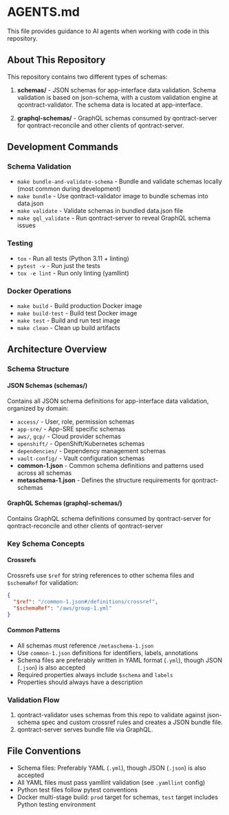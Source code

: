 # AGENTS.md

This file provides guidance to AI agents when working with code in this repository.

## About This Repository

This repository contains two different types of schemas:

1. **schemas/** - JSON schemas for app-interface data validation. Schema validation is based on json-schema, with a custom validation engine at qcontract-validator. The schema data is located at app-interface.

2. **graphql-schemas/** - GraphQL schemas consumed by qontract-server for qontract-reconcile and other clients of qontract-server.

## Development Commands

### Schema Validation
- `make bundle-and-validate-schema` - Bundle and validate schemas locally (most common during development)
- `make bundle` - Use qontract-validator image to bundle schemas into data.json
- `make validate` - Validate schemas in bundled data.json file
- `make gql_validate` - Run qontract-server to reveal GraphQL schema issues

### Testing
- `tox` - Run all tests (Python 3.11 + linting)
- `pytest -v` - Run just the tests
- `tox -e lint` - Run only linting (yamllint)

### Docker Operations
- `make build` - Build production Docker image
- `make build-test` - Build test Docker image
- `make test` - Build and run test image
- `make clean` - Clean up build artifacts

## Architecture Overview

### Schema Structure

#### JSON Schemas (schemas/)
Contains all JSON schema definitions for app-interface data validation, organized by domain:
- `access/` - User, role, permission schemas
- `app-sre/` - App-SRE specific schemas
- `aws/`, `gcp/` - Cloud provider schemas
- `openshift/` - OpenShift/Kubernetes schemas
- `dependencies/` - Dependency management schemas
- `vault-config/` - Vault configuration schemas
- **common-1.json** - Common schema definitions and patterns used across all schemas
- **metaschema-1.json** - Defines the structure requirements for qontract-schemas

#### GraphQL Schemas (graphql-schemas/)
Contains GraphQL schema definitions consumed by qontract-server for qontract-reconcile and other clients of qontract-server

### Key Schema Concepts

#### Crossrefs
Crossrefs use `$ref` for string references to other schema files and `$schemaRef` for validation:
```json
{
  "$ref": "/common-1.json#/definitions/crossref",
  "$schemaRef": "/aws/group-1.yml"
}
```

#### Common Patterns
- All schemas must reference `/metaschema-1.json`
- Use `common-1.json` definitions for identifiers, labels, annotations
- Schema files are preferably written in YAML format (`.yml`), though JSON (`.json`) is also accepted
- Required properties always include `$schema` and `labels`
- Properties should always have a description

### Validation Flow
1. qontract-validator uses schemas from this repo to validate against json-schema spec and custom crossref rules and creates a JSON bundle file.
2. qontract-server serves bundle file via GraphQL.

## File Conventions
- Schema files: Preferably YAML (`.yml`), though JSON (`.json`) is also accepted
- All YAML files must pass yamllint validation (see `.yamllint` config)
- Python test files follow pytest conventions
- Docker multi-stage build: `prod` target for schemas, `test` target includes Python testing environment

